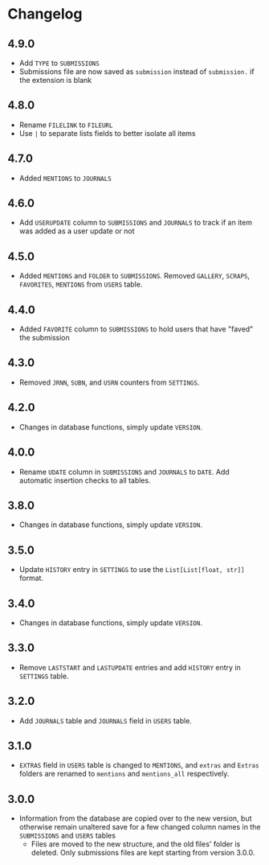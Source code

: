 # Changelog

## 4.9.0

* Add `TYPE` to `SUBMISSIONS`
* Submissions file are now saved as `submission` instead of `submission.` if the extension is blank

## 4.8.0

* Rename `FILELINK` to `FILEURL`
* Use `|` to separate lists fields to better isolate all items

## 4.7.0

* Added `MENTIONS` to `JOURNALS` 

## 4.6.0

* Add `USERUPDATE` column to `SUBMISSIONS` and `JOURNALS` to track if an item was added as a user update or not

## 4.5.0

* Added `MENTIONS` and `FOLDER` to `SUBMISSIONS`. Removed `GALLERY`, `SCRAPS`, `FAVORITES`, `MENTIONS` from `USERS` table.

## 4.4.0

* Added `FAVORITE` column to `SUBMISSIONS` to hold users that have "faved" the submission 

## 4.3.0

* Removed `JRNN`, `SUBN`, and `USRN` counters from `SETTINGS`.

## 4.2.0

* Changes in database functions, simply update `VERSION`.

## 4.0.0

* Rename `UDATE` column in `SUBMISSIONS` and `JOURNALS` to `DATE`. Add automatic insertion checks to all tables.

## 3.8.0

* Changes in database functions, simply update `VERSION`.

## 3.5.0

* Update `HISTORY` entry in `SETTINGS` to use the `List[List[float, str]]` format.

## 3.4.0

* Changes in database functions, simply update `VERSION`.

## 3.3.0

* Remove `LASTSTART` and `LASTUPDATE` entries and add `HISTORY` entry in `SETTINGS` table.

## 3.2.0

* Add `JOURNALS` table and `JOURNALS` field in `USERS` table.

## 3.1.0

* `EXTRAS` field in `USERS` table is changed to `MENTIONS`, and `extras` and `Extras` folders are renamed to `mentions` and `mentions_all` respectively.

## 3.0.0

* Information from the database are copied over to the new version, but otherwise remain unaltered save for a few changed column names in the `SUBMISSIONS` and `USERS` tables
  * Files are moved to the new structure, and the old files' folder is deleted. Only submissions files are kept starting from version 3.0.0.